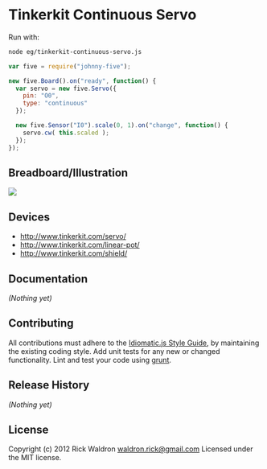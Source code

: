 # Tinkerkit Continuous Servo

Run with:
```bash
node eg/tinkerkit-continuous-servo.js
```


```javascript
var five = require("johnny-five");

new five.Board().on("ready", function() {
  var servo = new five.Servo({
    pin: "O0",
    type: "continuous"
  });

  new five.Sensor("I0").scale(0, 1).on("change", function() {
    servo.cw( this.scaled );
  });
});


```

## Breadboard/Illustration

<img src="https://raw.github.com/rwldrn/johnny-five/master/docs/breadboard/tinkerkit-continuous-servo.png">




## Devices

- http://www.tinkerkit.com/servo/
- http://www.tinkerkit.com/linear-pot/
- http://www.tinkerkit.com/shield/


## Documentation

_(Nothing yet)_









## Contributing
All contributions must adhere to the [Idiomatic.js Style Guide](https://github.com/rwldrn/idiomatic.js),
by maintaining the existing coding style. Add unit tests for any new or changed functionality. Lint and test your code using [grunt](https://github.com/cowboy/grunt).

## Release History
_(Nothing yet)_

## License
Copyright (c) 2012 Rick Waldron <waldron.rick@gmail.com>
Licensed under the MIT license.
